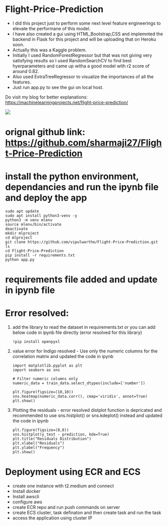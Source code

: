 # Flight-Price-Prediction

- I did this project just to perform some next level feature engineerings to elevate the performane of this model.  
- I have also created a gui using HTML,Bootstrap,CSS and implemnted the backend in Flask for this project and will be uploading that on Heroku soon.  
- Actually this was a Kaggle problem.  
- Initially I used RandomForestRegressor but that was not giving very satisfying results so I used RandomSearchCV to find best hyerparameters and came up witha a  good model with r2 score of around 0.82.  
- Also used ExtraTreeRegressor to visualize the importances of all the features.  
- Just run app.py to see the gui on local host.  
  
Do visit my blog for better explanations: https://machinelearningprojects.net/flight-price-prediction/
  
![](ss.png)

# orignal github link: https://github.com/sharmaji27/Flight-Price-Prediction

# install the python environment, dependancies and run the ipynb file and deploy the app

    sudo apt update  
    sudo apt install python3-venv -y         
    python3 -m venv mlenv               
    source mlenv/bin/activate                
    deactivate                               
    mkdir mlproject                          
    cd mlproject                             
    git clone https://github.com/vipulwarthe/Flight-Price-Prediction.git
    ls  
    cd Flight-Price-Prediction
    pip install -r requirements.txt
    python app.py

# requirements file added and update in ipynb file

# Error resolved:

1) add the library to read the dataset in requirements.txt  or you can add below code in ipynb file directly (error resolved for this library)
   
       !pip install openpyxl

2) value error for Indigo resolved - Use only the numeric columns for the correlation matrix and updated the code in ipynb

       import matplotlib.pyplot as plt
       import seaborn as sns

       # Filter numeric columns only
       numeric_data = train_data.select_dtypes(include=['number'])

       plt.figure(figsize=(10,10))
       sns.heatmap(numeric_data.corr(), cmap='viridis', annot=True)
       plt.show()

3) Plotting the residuals - error resolved distplot function is depricated and recommended to use sns.histplot() or sns.kdeplot() instead and updated the code in ipynb

       plt.figure(figsize=(8,8))
       sns.histplot(y_test - prediction, kde=True)
       plt.title("Residuals Distribution")
       plt.xlabel("Residuals")
       plt.ylabel("Frequency")
       plt.show()

# Deployment using ECR and ECS

* create one instance with t2.medium and connect
* Install docker
* Install awscli
* configure aws
* create ECR repo and run push commands on server
* create ECS cluster, task definaton and then create task and run the task
* access the application using cluster IP
   
   
